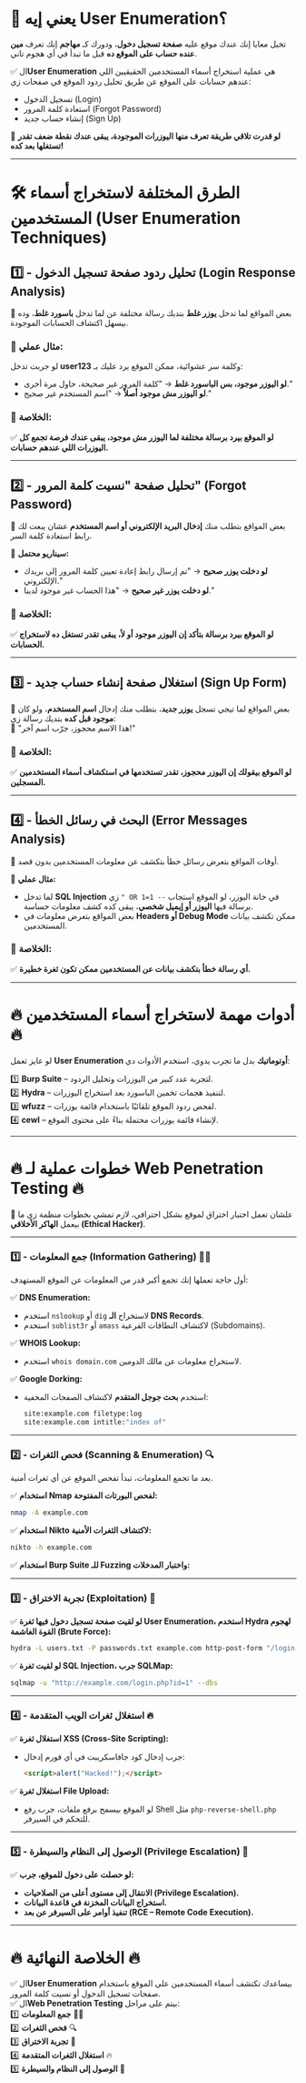 
# **🚀 يعني إيه User Enumeration؟**

تخيل معايا إنك عندك موقع عليه **صفحة تسجيل دخول**، ودورك كـ **مهاجم** إنك تعرف **مين عنده حساب على الموقع ده** قبل ما تبدأ في أي هجوم تاني.

✅ ال**User Enumeration** هي عملية استخراج أسماء المستخدمين الحقيقيين اللي عندهم حسابات على الموقع عن طريق تحليل ردود الموقع في صفحات زي:

- تسجيل الدخول (Login)
- استعادة كلمة المرور (Forgot Password)
- إنشاء حساب جديد (Sign Up)

📌 **لو قدرت تلاقي طريقة تعرف منها اليوزرات الموجودة، يبقى عندك نقطة ضعف تقدر تستغلها بعد كده!**

---

# **🛠️ الطرق المختلفة لاستخراج أسماء المستخدمين (User Enumeration Techniques)**

## **1️⃣ - تحليل ردود صفحة تسجيل الدخول (Login Response Analysis)**

📌 بعض المواقع لما تدخل **يوزر غلط** بتديك رسالة مختلفة عن لما تدخل **باسورد غلط**، وده بيسهل اكتشاف الحسابات الموجودة.

### 🔹 **مثال عملي:**  
لو جربت تدخل **user123** وكلمة سر عشوائية، ممكن الموقع يرد عليك بـ:

- **لو اليوزر موجود، بس الباسورد غلط** → "كلمة المرور غير صحيحة، حاول مرة أخرى."
- **لو اليوزر مش موجود أصلاً** → "اسم المستخدم غير صحيح."

### 🎯 **الخلاصة:**  
✅ **لو الموقع بيرد برسالة مختلفة لما اليوزر مش موجود، يبقى عندك فرصة تجمع كل اليوزرات اللي عندهم حسابات.**

---

## **2️⃣ - تحليل صفحة "نسيت كلمة المرور" (Forgot Password)**

📌 بعض المواقع بتطلب منك **إدخال البريد الإلكتروني أو اسم المستخدم** عشان يبعت لك رابط استعادة كلمة السر.

🔹 **سيناريو محتمل:**

- **لو دخلت يوزر صحيح** → "تم إرسال رابط إعادة تعيين كلمة المرور إلى بريدك الإلكتروني."
- **لو دخلت يوزر غير صحيح** → "هذا الحساب غير موجود لدينا."

### 🎯 **الخلاصة:**  
✅ **لو الموقع بيرد برسالة بتأكد إن اليوزر موجود أو لأ، يبقى تقدر تستغل ده لاستخراج الحسابات.**

---

## **3️⃣ - استغلال صفحة إنشاء حساب جديد (Sign Up Form)**

📌 بعض المواقع لما تيجي تسجل **يوزر جديد**، بتطلب منك إدخال **اسم المستخدم**، ولو كان **موجود قبل كده** بتديك رسالة زي:  
🚨 "هذا الاسم محجوز، جرّب اسم آخر!"

### 🎯 **الخلاصة:**  
✅ **لو الموقع بيقولك إن اليوزر محجوز، تقدر تستخدمها في استكشاف أسماء المستخدمين المسجلين.**

---

## **4️⃣ - البحث في رسائل الخطأ (Error Messages Analysis)**

📌 أوقات المواقع بتعرض رسائل خطأ بتكشف عن معلومات المستخدمين بدون قصد.

🔹 **مثال عملي:**

- لما تدخل **SQL Injection** زي `" OR 1=1 --` في خانة اليوزر، لو الموقع استجاب برسالة فيها **اليوزر أو إيميل شخصي**، يبقى كده كشف معلومات حساسة.
- بعض المواقع بتعرض معلومات في **Headers أو Debug Mode** ممكن تكشف بيانات المستخدمين.

### 🎯 **الخلاصة:**  
✅ **أي رسالة خطأ بتكشف بيانات عن المستخدمين ممكن تكون ثغرة خطيرة.**

---

# **🔥 أدوات مهمة لاستخراج أسماء المستخدمين 🔥**

لو عايز تعمل **User Enumeration أوتوماتيك** بدل ما تجرب يدوي، استخدم الأدوات دي:

1️⃣ **Burp Suite** – لتجربة عدد كبير من اليوزرات وتحليل الردود.  
2️⃣ **Hydra** – لتنفيذ هجمات تخمين الباسورد بعد استخراج اليوزرات.  
3️⃣ **wfuzz** – لفحص ردود الموقع تلقائيًا باستخدام قائمة يوزرات.  
4️⃣ **cewl** – لإنشاء قائمة يوزرات محتملة بناءً على محتوى الموقع.

---

# **🔥 خطوات عملية لـ Web Penetration Testing 🔥**

📌 علشان تعمل اختبار اختراق لموقع بشكل احترافي، لازم تمشي بخطوات منظمة زي ما بيعمل **الهاكر الأخلاقي (Ethical Hacker)**.

---

### **1️⃣ - جمع المعلومات (Information Gathering) 🕵️‍♂️**

أول حاجة تعملها إنك تجمع أكبر قدر من المعلومات عن الموقع المستهدف:

✅ **DNS Enumeration:**

- استخدم `nslookup` أو `dig` لاستخراج **الـ DNS Records**.
- استخدم `sublist3r` أو `amass` لاكتشاف النطاقات الفرعية (Subdomains).

✅ **WHOIS Lookup:**

- استخدم `whois domain.com` لاستخراج معلومات عن مالك الدومين.

✅ **Google Dorking:**

- استخدم **بحث جوجل المتقدم** لاكتشاف الصفحات المخفية:
    
    ```bash
    site:example.com filetype:log  
    site:example.com intitle:"index of"
    ```
    

---

### **2️⃣ - فحص الثغرات (Scanning & Enumeration) 🔍**

بعد ما تجمع المعلومات، تبدأ تفحص الموقع عن أي ثغرات أمنية.

✅ **استخدام Nmap لفحص البورتات المفتوحة:**

```bash
nmap -A example.com
```

✅ **استخدام Nikto لاكتشاف الثغرات الأمنية:**

```bash
nikto -h example.com
```

✅ **استخدام Burp Suite للـ Fuzzing واختبار المدخلات:**

---

### **3️⃣ - تجربة الاختراق (Exploitation) 🎯**

✅ **لو لقيت صفحة تسجيل دخول فيها ثغرة User Enumeration، استخدم Hydra لهجوم القوة الغاشمة (Brute Force):**

```bash
hydra -L users.txt -P passwords.txt example.com http-post-form "/login.php:username=^USER^&password=^PASS^:Invalid username or password"
```

✅ **لو لقيت ثغرة SQL Injection، جرب SQLMap:**

```bash
sqlmap -u "http://example.com/login.php?id=1" --dbs
```

---

### **4️⃣ - استغلال ثغرات الويب المتقدمة 🔥**

✅ **استغلال ثغرة XSS (Cross-Site Scripting):**

- جرب إدخال كود جافاسكريبت في أي فورم إدخال:
    
    ```html
    <script>alert("Hacked!");</script>
    ```
    

✅ **استغلال ثغرة File Upload:**

- لو الموقع بيسمح برفع ملفات، جرب رفع Shell مثل `php-reverse-shell.php` للتحكم في السيرفر.

---

### **5️⃣ - الوصول إلى النظام والسيطرة (Privilege Escalation) 👑**

✅ **لو حصلت على دخول للموقع، جرب:**

- **الانتقال إلى مستوى أعلى من الصلاحيات (Privilege Escalation).**
- **استخراج البيانات المخزنة في قاعدة البيانات.**
- **تنفيذ أوامر على السيرفر عن بعد (RCE – Remote Code Execution).**

---

# **🔥 الخلاصة النهائية 🔥**

✅ ال**User Enumeration** بيساعدك تكتشف أسماء المستخدمين على الموقع باستخدام صفحات تسجيل الدخول أو نسيت كلمة المرور.  
✅ ال**Web Penetration Testing** بيتم على مراحل:  
1️⃣ **جمع المعلومات** 🕵️‍♂️  
2️⃣ **فحص الثغرات** 🔍  
3️⃣ **تجربة الاختراق** 🎯  
4️⃣ **استغلال الثغرات المتقدمة** 🔥  
5️⃣ **الوصول إلى النظام والسيطرة** 👑
